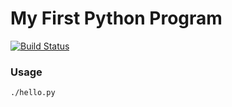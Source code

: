 # My First Python Program
[![Build Status](https://travis-ci.org/sd-fish/first_python.png)](https://travis-ci.org/sd-fish/first_python)
### Usage

    ./hello.py

